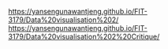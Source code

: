https://yansengunawantjeng.github.io/FIT-3179/Data%20visualisation%202/
https://yansengunawantjeng.github.io/FIT-3179/Data%20visualisation%202%20Critique/
